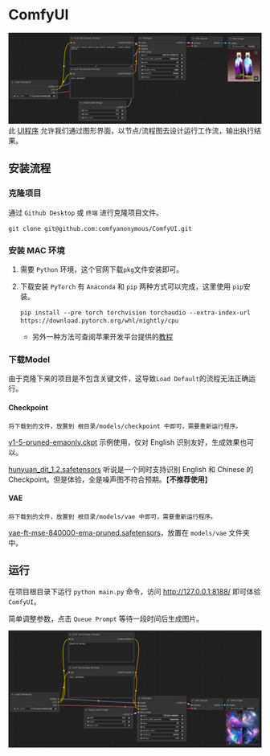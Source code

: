 # ComfyUI
![](附件/ComfyUI%20Default.png)
此 [UI程序](https://github.com/comfyanonymous/ComfyUI) 允许我们通过图形界面，以节点/流程图去设计运行工作流，输出执行结果。

## 安装流程
### 克隆项目 
通过 `Github Desktop` 或 `终端` 进行克隆项目文件。
```
git clone git@github.com:comfyanonymous/ComfyUI.git
```

### 安装 MAC 环境
1. 需要 `Python` 环境，这个官网下载`pkg`文件安装即可。

2. 下载安装 `PyTorch` 有 `Anaconda` 和 `pip` 两种方式可以完成，这里使用 `pip`安装。
	```shell
	pip install --pre torch torchvision torchaudio --extra-index-url https://download.pytorch.org/whl/nightly/cpu
	```
	- 另外一种方法可查阅苹果开发平台提供的[教程](https://developer.apple.com/metal/pytorch/)

### 下载Model
由于克隆下来的项目是不包含关键文件，这导致`Load Default`的流程无法正确运行。

#### Checkpoint
	将下载到的文件，放置到 根目录/models/checkpoint 中即可，需要重新运行程序。

[v1-5-pruned-emaonly.ckpt](https://huggingface.co/runwayml/stable-diffusion-v1-5/blob/main/v1-5-pruned-emaonly.ckpt) 示例使用，仅对 English 识别友好，生成效果也可以。 

[hunyuan_dit_1.2.safetensors](https://huggingface.co/comfyanonymous/hunyuan_dit_comfyui/blob/main/hunyuan_dit_1.2.safetensors) 听说是一个同时支持识别 English 和 Chinese 的 Checkpoint。但是体验，全是噪声图不符合预期。【**不推荐使用**】
 
#### VAE 
	将下载到的文件，放置到 根目录/models/vae 中即可，需要重新运行程序。

[vae-ft-mse-840000-ema-pruned.safetensors](https://huggingface.co/stabilityai/sd-vae-ft-mse-original/blob/main/vae-ft-mse-840000-ema-pruned.safetensors)，放置在 `models/vae` 文件夹中。

## 运行
在项目根目录下运行 `python main.py` 命令，访问 http://127.0.0.1:8188/ 即可体验`ComfyUI`。

简单调整参数，点击 `Queue Prompt` 等待一段时间后生成图片。

![](附件/ComfyUI%20Beautiful%20Galaxy.png)